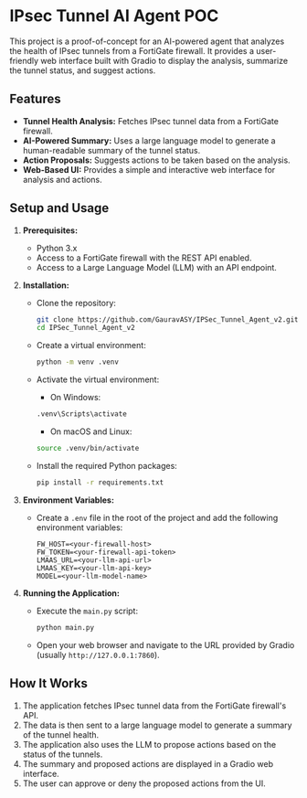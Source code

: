 # IPsec Tunnel AI Agent POC

This project is a proof-of-concept for an AI-powered agent that analyzes the health of IPsec tunnels from a FortiGate firewall. It provides a user-friendly web interface built with Gradio to display the analysis, summarize the tunnel status, and suggest actions.

## Features

*   **Tunnel Health Analysis:** Fetches IPsec tunnel data from a FortiGate firewall.
*   **AI-Powered Summary:** Uses a large language model to generate a human-readable summary of the tunnel status.
*   **Action Proposals:** Suggests actions to be taken based on the analysis.
*   **Web-Based UI:** Provides a simple and interactive web interface for analysis and actions.

## Setup and Usage

1.  **Prerequisites:**
    *   Python 3.x
    *   Access to a FortiGate firewall with the REST API enabled.
    *   Access to a Large Language Model (LLM) with an API endpoint.

2.  **Installation:**
    *   Clone the repository:
        ```bash
        git clone https://github.com/GauravASY/IPSec_Tunnel_Agent_v2.git
        cd IPSec_Tunnel_Agent_v2
        ```
    * Create a virtual environment:
        ```bash
        python -m venv .venv
        ```

    * Activate the virtual environment:
        - On Windows:
        ```bash
        .venv\Scripts\activate
        ```
        - On macOS and Linux:
        ```bash
        source .venv/bin/activate
        ```

    *   Install the required Python packages:
        ```bash
        pip install -r requirements.txt
        ```

3.  **Environment Variables:**
    *   Create a `.env` file in the root of the project and add the following environment variables:
        ```
        FW_HOST=<your-firewall-host>
        FW_TOKEN=<your-firewall-api-token>
        LMAAS_URL=<your-llm-api-url>
        LMAAS_KEY=<your-llm-api-key>
        MODEL=<your-llm-model-name>
        ```

4.  **Running the Application:**
    *   Execute the `main.py` script:
        ```bash
        python main.py
        ```
    *   Open your web browser and navigate to the URL provided by Gradio (usually `http://127.0.0.1:7860`).

## How It Works

1.  The application fetches IPsec tunnel data from the FortiGate firewall's API.
2.  The data is then sent to a large language model to generate a summary of the tunnel health.
3.  The application also uses the LLM to propose actions based on the status of the tunnels.
4.  The summary and proposed actions are displayed in a Gradio web interface.
5.  The user can approve or deny the proposed actions from the UI.
